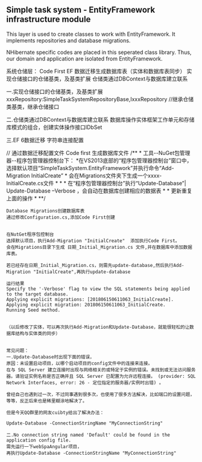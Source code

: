 ﻿Simple task system - EntityFramework infrastructure module
-----------------------------------------

This layer is used to create classes to work with EntityFramework. It implements repositories and database migrations.

NHibernate specific codes are placed in this seperated class library. Thus, our domain and application are isolated from EntityFramework.




系统仓储层：
     Code First EF 数据迁移生成数据库表（实体和数据库表同步）
	 实现仓储接口的仓储基类，及基类扩展
	 仓储类通过DBContext与数据库建立联系



一.实现仓储接口的仓储基类，及基类扩展
	xxxRepository:SimpleTaskSystemRepositoryBase<T>,IxxxRepository  //继承仓储类基类，继承仓储接口

二.仓储类通过DBContext与数据库建立联系
数据库操作实体框架工作单元和存储库模式的组合，创建实体操作接口IDbSet


三.EF 6数据迁移 字符串连接配置




   // 通过数据迁移配置文件 Code first 生成数据库文件 
    /**
	*  工具--NuGet包管理器--程序包管理器控制台下：
    *在VS2013底部的“程序包管理器控制台”窗口中，选择默认项目“SimpleTaskSystem.EntityFramework”并执行命令“Add-Migration InitialCreate” 
    * 会在Migrations文件夹下生成一个xxxx-InitialCreate.cs文件
    * 
    * 
    * 在“程序包管理器控制台”执行“Update-Database”| Update-Database –Verbose ，会自动在数据库创建相应的数据表
    * 
    * 更新重复上面的操作
    * **/


	Database Migrations创建数据库表
	通过修改Configuration.cs,添加Code First创建


	在NutGet程序包控制台
	选择默认项目，执行Add-Migration "InitialCreate"  添加执行Code First。
	会在Migrations目录下生成 日期_Initial_Migration.cs 文件,并在数据库中添加数据库表。

	若已经存在日期_Initial_Migration.cs，则需先update-database,然后执行Add-Migration "InitialCreate",再执行update-database

	运行结果
	Specify the '-Verbose' flag to view the SQL statements being applied to the target database.
	Applying explicit migrations: [201806150611063_InitialCreate].
	Applying explicit migration: 201806150611063_InitialCreate.
	Running Seed method.


	（以后修改了实体，可以再次执行Add-Migration和Update-Database，就能很轻松的让数据库结构与实体类的同步）


	常见问题：
	一.Update-Database时出现下面的错误，
	原因：未设置启动项目，以哪个启动项目的config文件中的连接来连接。
	在与 SQL Server 建立连接时出现与网络相关的或特定于实例的错误。未找到或无法访问服务器。请验证实例名称是否正确并且 SQL Server 已配置为允许远程连接。 (provider: SQL Network Interfaces, error: 26 - 定位指定的服务器/实例时出错) 。

	曾经自己也遇到过一次，不过同事遇到很多次，也使用了很多方法解决，比如端口的设置问题，等等，反正后来也是稀里糊涂地解决了。

	但是今天QQ群里的网友cuibty给出了解决办法：

	Update-Database -ConnectionStringName "MyConnectionString"

	二.No connection string named 'Default' could be found in the application config file.
	需先运行一下webSpaAngular项目，
	再执行Update-Database -ConnectionStringName "MyConnectionString"